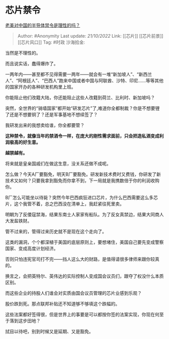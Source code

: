 # 芯片禁令
[老美对中国的半导体禁令是理性的吗？](https://www.zhihu.com/question/545776239/answer/2722332436)

> Author: #Anonymity
> Last update: *21/10/2022*
> Link: [[芯片]] [[芯片前景]] [[芯片风口]]
> Tag: #时政
> 沙海拾金:

当然是不理性的。

而且说实话，蠢得爆炸了。

一两年内——甚至都不见得需要一两年——就会有一堆“新加坡人”、“新西兰人”、“阿根廷人”、“巴西人”跑来中国或者中国与阿联酋、沙特、印尼……等等其他的国家开办的各种研发机构里上班。

你能阻止他们改籍大陆，你还能阻止这些人改籍到荷兰、比利时、新加坡吗？

突然，全世界的“骑墙国家”都开始“研发芯片”了,难道你全都制裁？你是不想要锂了还是不想要铜了？还是军事基地不想续签了？

我研发出来的我想卖给谁，你全都要管？

**这种禁令，就像当年的禁酒令一样，在庞大的刚性需求面前，只会把造私酒变成利润极高的好生意。**

**越禁越有。**

将来就是皇亲国戚们在做这生意，没关系还做不成呢。

怎么做？今天A厂要豁免，明天B厂要豁免。研发新技术费时又费钱，你研发了新技术又如何？只要我拿到豁免而你拿不到，下一局就是我携数倍于你的利润收购你。

B厂怎么可能坐以待毙？突然今年巴西疯狂进口芯片，为什么巴西需要这么多芯片，这个我管不着，总之巴西没在清单上，我赶紧往死里卖。

明朝为了反倭寇禁海，结果东南士人家家有船队。为了反女真禁边，结果大同商人大发盐铁财。

管不过来的，管得过来历史就不是现在这个走向了。

这类的漏洞，个个都深植于美国的底层原则上，要想堵住，美国自己要先变成警察国家、变成高度计划经济。

否则只怕违宪官司打不完——挡人这么大的财路，是值得请很多律师来跟你较真的。

换言之，会把英特尔、英伟达的实际控制人变成国会议员们，跟夺了权没什么本质区别。

而这些企业的持股人们谁会对实质由国会议员管理的芯片业感到乐观？

股价跌到死。那点联邦补贴还不知道够不够填这个跌幅的。

这些法案都好签得很，但是世界上的事要是可以都按你签的法案实现，你现在何至于落到这步田地？

拭目以待吧，别到时候又是延期、又是豁免。
